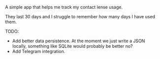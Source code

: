 A simple app that helps me track my contact lense usage.

They last 30 days and I struggle to remember how many days I have used them.

TODO:
 * Add better data persistence. At the moment we just write a JSON locally, something like SQLite would probably be better no?
 * Add Telegram integration.
